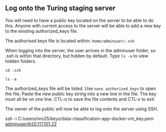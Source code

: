 ## Log onto the Turing staging server

You will need to have a public key located on the server to be able to do this. Anyone with current access to the server will be able to add a new key to the existing authorized_keys file. 

The authorised keys file is located within: `home/adminuser/.ssh`

When logging into the server, the user arrives in the adminuser folder, so .ssh is within that directory, but hidden by default. Type `ls -a` to view hidden folders. 

`cd .ssh`

`ls -a`

The authorized_keys file will be listed. Use 
`nano authorized_keys` to open the file. Paste the new public key string into a new line in the file. The key must all be on one line. CTL-o to save the file contents and CTL-x to exit.

The owner of the public will now be able to log onto the server using SSH. 

ssh -i C:/users/nro25/keys/data-classification-app-docker-vm_key.pem adminuser@20.117.101.22
